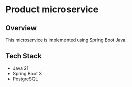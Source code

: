 <h1>Product microservice</h1>
<h2>Overview</h2>
<p>This microservice is implemented using Spring Boot Java. 
</p>
<h2>Tech Stack</h2>
<ul>
    <li>Java 21</li>
    <li>Spring Boot 3</li>
    <li>PostgreSQL</li>
</ul>

 
